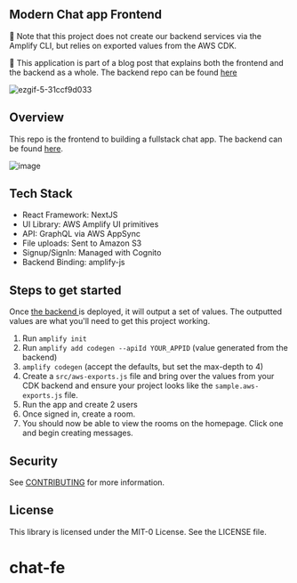 ## Modern Chat app Frontend

🚨 Note that this project does not create our backend services via the Amplify CLI, but relies on exported values from the AWS CDK.

🚨 This application is part of a blog post that explains both the frontend and the backend as a whole. The backend repo can be found [here](https://github.com/Focus-Otter/fullstack-cdk-helpers/blob/main/README.md)

![ezgif-5-31ccf9d033](https://user-images.githubusercontent.com/5106417/184162547-1a3ab9b4-8f91-4a81-be58-f6af35469e02.gif)

## Overview

This repo is the frontend to building a fullstack chat app. The backend can be found [here](https://github.com/Focus-Otter/chat-cdk-backend).

![image](https://user-images.githubusercontent.com/5106417/184164922-9cbe806e-bb41-4341-89f5-eb419df915b3.png)

## Tech Stack

- React Framework: NextJS
- UI Library: AWS Amplify UI primitives
- API: GraphQL via AWS AppSync
- File uploads: Sent to Amazon S3
- Signup/SignIn: Managed with Cognito
- Backend Binding: amplify-js

## Steps to get started

Once [the backend ](https://github.com/Focus-Otter/fullstack-cdk-helpers/blob/main/README.md) is deployed, it will output a set of values. The outputted values are what you'll need to get this project working.

1. Run `amplify init`
2. Run `amplify add codegen --apiId YOUR_APPID` (value generated from the backend)
3. `amplify codegen` (accept the defaults, but set the max-depth to 4)
4. Create a `src/aws-exports.js` file and bring over the values from your CDK backend and ensure your project looks like the `sample.aws-exports.js` file.
5. Run the app and create 2 users
6. Once signed in, create a room.
7. You should now be able to view the rooms on the homepage. Click one and begin creating messages.

## Security

See [CONTRIBUTING](CONTRIBUTING.md#security-issue-notifications) for more information.

## License

This library is licensed under the MIT-0 License. See the LICENSE file.
# chat-fe

